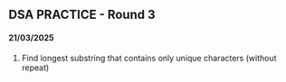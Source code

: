 ## DSA PRACTICE - Round 3

#### 21/03/2025

1. Find longest substring that contains only unique characters (without repeat)
